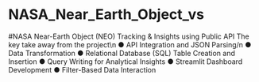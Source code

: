 # NASA_Near_Earth_Object_vs
#NASA Near-Earth Object (NEO) Tracking &amp; Insights using Public API
The key take away from the project\n
●	API Integration and JSON Parsing/n
●	 Data Transformation 
●	Relational Database (SQL) Table Creation and Insertion
●	Query Writing for Analytical Insights
●	Streamlit Dashboard Development
●	Filter-Based Data Interaction


